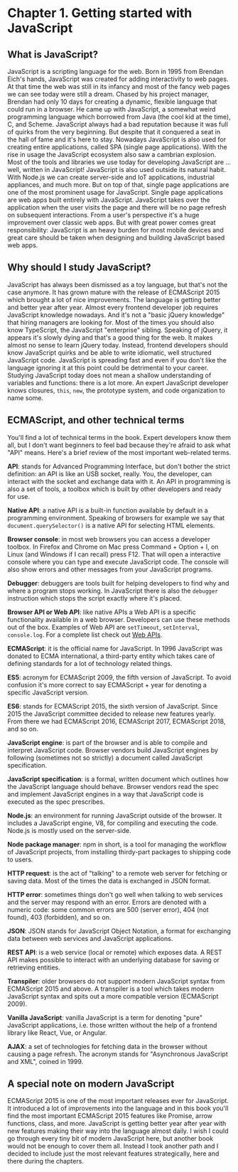 # Chapter 1. Getting started with JavaScript

## What is JavaScript?

JavaScript is a scripting language for the web. Born in 1995 from Brendan Eich's hands, JavaScript was created for adding interactivity to web pages. At that time the web was still in its infancy and most of the fancy web pages we can see today were still a dream. Chased by his project manager, Brendan had only 10 days for creating a dynamic, flexible language that could run in a browser. He came up with JavaScript, a somewhat weird programming language which borrowed from Java (the cool kid at the time), C, and Scheme. JavaScript always had a bad reputation because it was full of quirks from the very beginning. But despite that it conquered a seat in the hall of fame and it's here to stay. Nowadays JavaScript is also used for creating entire applications, called SPA (single page applications). With the rise in usage the JavaScript ecosystem also saw a cambrian explosion. Most of the tools and libraries we use today for developing JavaScript are ... well, written in JavaScript! JavaScript is also used outside its natural habit. With Node.js we can create server-side and IoT applications, industrial appliances, and much more. But on top of that, single page applications are one of the most prominent usage for JavaScript. Single page applications are web apps built entirely with JavaScript. JavaScript takes over the application when the user visits the page and there will be no page refresh on subsequent interactions. From a user's perspective it's a huge improvement over classic web apps. But with great power comes great responsibility: JavaScript is an heavy burden for most mobile devices and great care should be taken when designing and building JavaScript based web apps.

## Why should I study JavaScript?

JavaScript has always been dismissed as a toy language, but that's not the case anymore. It has grown mature with the release of ECMAScript 2015 which brought a lot of nice improvements. The language is getting better and better year after year. Almost every frontend developer job requires JavaScript knowledge nowadays. And it's not a "basic jQuery knowledge" that hiring managers are looking for. Most of the times you should also know TypeScript, the JavaScript "enterprise" sibling. Speaking of jQuery, it appears it's slowly dying and that's a good thing for the web. It makes almost no sense to learn jQuery today. Instead, frontend developers should know JavaScript quirks and be able to write idiomatic, well structured JavaScript code. JavaScript is spreading fast and even if you don't like the language ignoring it at this point could be detrimental to your career. Studying JavaScript today does not mean a shallow understanding of variables and functions: there is a lot more. An expert JavaScript developer knows closures, `this`, `new`, the prototype system, and code organization to name some.

## ECMAScript, and other technical terms

You'll find a lot of technical terms in the book. Expert developers know them all, but I don't want beginners to feel bad because they're afraid to ask what "API" means. Here's a brief review of the most important web-related terms.

**API**: stands for Advanced Programming Interface, but don't bother the strict definition: an API is like an USB socket, really. You, the developer, can interact with the socket and exchange data with it. An API in programming is also a set of tools, a toolbox which is built by other developers and ready for use.

**Native API**: a native API is a built-in function available by default in a programming environment. Speaking of browsers for example we say that `document.querySelector()` is a native API for selecting HTML elements.

**Browser console**: in most web browsers you can access a developer toolbox. In Firefox and Chrome on Mac press Command + Option + I, on Linux (and Windows if I can recall) press F12. That will open a interactive console where you can type and execute JavaScript code. The console will also show errors and other messages from your JavaScript programs.

**Debugger**: debuggers are tools built for helping developers to find why and where a program stops working. In JavaScript there is also the `debugger` instruction which stops the script exactly where it's placed.

**Browser API or Web API**: like native APIs a Web API is a specific functionality available in a web browser. Developers can use these methods out of the box. Examples of Web API are `setTimeout`, `setInterval`, `console.log`. For a complete list check out [Web APIs](https://developer.mozilla.org/en-US/docs/Web/API).

**ECMAScript**: it is the official name for JavaScript. In 1996 JavaScript was donated to ECMA international, a third-party entity which takes care of defining standards for a lot of technology related things.

**ES5**: acronym for ECMAScript 2009, the fifth version of JavaScript. To avoid confusion it's more correct to say ECMAScript + year for denoting a specific JavaScript version.

**ES6**: stands for ECMAScript 2015, the sixth version of JavaScript. Since 2015 the JavaScript committee decided to release new features yearly. From there we had ECMAScript 2016, ECMAScript 2017, ECMAScript 2018, and so on.

**JavaScript engine**: is part of the browser and is able to compile and interpret JavaScript code. Browser vendors build JavaScript engines by following (sometimes not so strictly) a document called JavaScript specification.

**JavaScript specification**: is a formal, written document which outlines how the JavaScript language should behave. Browser vendors read the spec and implement JavaScript engines in a way that JavaScript code is executed as the spec prescribes.

**Node.js**: an environment for running JavaScript outside of the browser. It includes a JavaScript engine, V8, for compiling and executing the code. Node.js is mostly used on the server-side.

**Node package manager**: npm in short, is a tool for managing the workflow of JavaScript projects, from installing thirdy-part packages to shipping code to users.

**HTTP request**: is the act of "talking" to a remote web server for fetching or saving data. Most of the times the data is exchanged in JSON format.

**HTTP error**: sometimes things don't go well when talking to web services and the server may respond with an error. Errors are denoted with a numeric code: some common errors are 500 (server error), 404 (not found), 403 (forbidden), and so on.

**JSON**: JSON stands for JavaScript Object Notation, a format for exchanging data between web services and JavaScript applications.

**REST API**: is a web service (local or remote) which exposes data. A REST API makes possible to interact with an underlying database for saving or retrieving entities.

**Transpiler**: older browsers do not support modern JavaScript syntax from ECMAScript 2015 and above. A transpiler is a tool which takes modern JavaScript syntax and spits out a more compatible version (ECMAScript 2009).

**Vanilla JavaScript**: vanilla JavaScript is a term for denoting "pure" JavaScript applications, i.e. those written without the help of a frontend library like React, Vue, or Angular.

**AJAX**: a set of technologies for fetching data in the browser without causing a page refresh. The acronym stands for "Asynchronous JavaScript and XML", coined in 1999.

## A special note on modern JavaScript

ECMAScript 2015 is one of the most important releases ever for JavaScript. It introduced a lot of improvements into the language and in this book you'll find the most important ECMAScript 2015 features like Promise, arrow functions, class, and more. JavaScript is getting better year after year with new features making their way into the language almost daily. I wish I could go through every tiny bit of modern JavaScript here, but another book would not be enough to cover them all. Instead I took another path and I decided to include just the most relevant features strategically, here and there during the chapters.